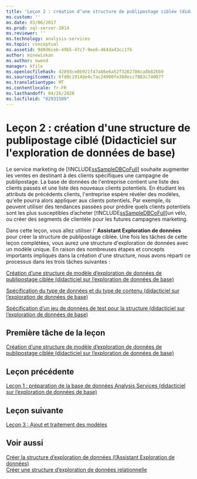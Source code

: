```yaml
---
title: 'Leçon 2 : création d’une structure de publipostage ciblée (didacticiel sur l’exploration de données de base) | Microsoft Docs'
ms.custom: ''
ms.date: 03/06/2017
ms.prod: sql-server-2014
ms.reviewer: ''
ms.technology: analysis-services
ms.topic: conceptual
ms.assetid: 9d0d6ceb-49b5-47c7-9ee6-464da43cc1f6
author: minewiskan
ms.author: owend
manager: kfile
ms.openlocfilehash: 42893ce0b921f47a86e6a52f3262786ca8b82bb9
ms.sourcegitcommit: 6fd8c1914de4c7ac24900fe388ecc7883c740077
ms.translationtype: MT
ms.contentlocale: fr-FR
ms.lasthandoff: 04/26/2020
ms.locfileid: "62931509"
---
```

# <a name="lesson-2-building-a-targeted-mailing-structure-basic-data-mining-tutorial"></a>Leçon 2 : création d'une structure de publipostage ciblé (Didacticiel sur l'exploration de données de base)
  Le service marketing de [!INCLUDE[ssSampleDBCoFull](../includes/sssampledbcofull-md.md)] souhaite augmenter les ventes en destinant à des clients spécifiques une campagne de publipostage. La base de données de l'entreprise contient une liste des clients passés et une liste des nouveaux clients potentiels. En étudiant les attributs de précédents clients, l'entreprise espère révéler des modèles, qu'elle pourra alors appliquer aux clients potentiels. Par exemple, ils peuvent utiliser des tendances passées pour prédire quels clients potentiels sont les plus susceptibles d’acheter [!INCLUDE[ssSampleDBCoFull](../includes/sssampledbcofull-md.md)]un vélo, ou créer des segments de clientèle pour les futures campagnes marketing.  
  
 Dans cette leçon, vous allez utiliser l' **Assistant Exploration de données** pour créer la structure de publipostage ciblée. Une fois les tâches de cette leçon complétées, vous aurez une structure d'exploration de données avec un modèle unique. En raison des nombreuses étapes et concepts importants impliqués dans la création d'une structure, nous avons réparti ce processus dans les trois tâches suivantes :  
  
 [Création d’une structure de modèle d’exploration de données de publipostage ciblée &#40;didacticiel sur l’exploration de données de base&#41;](../../2014/tutorials/creating-a-targeted-mailing-mining-model-structure-basic-data-mining-tutorial.md)  
  
 [Spécification du type de données et du type de contenu &#40;didacticiel sur l’exploration de données de base&#41;](../../2014/tutorials/specifying-the-data-type-and-content-type-basic-data-mining-tutorial.md)  
  
 [Spécification d’un jeu de données de test pour la structure &#40;didacticiel sur l’exploration de données de base&#41;](../../2014/tutorials/specifying-a-testing-data-set-for-the-structure-basic-data-mining-tutorial.md)  
  
## <a name="first-task-in-lesson"></a>Première tâche de la leçon  
 [Création d’une structure de modèle d’exploration de données de publipostage ciblée &#40;didacticiel sur l’exploration de données de base&#41;](../../2014/tutorials/creating-a-targeted-mailing-mining-model-structure-basic-data-mining-tutorial.md)  
  
## <a name="previous-lesson"></a>Leçon précédente  
 [Leçon 1 : préparation de la base de données Analysis Services &#40;didacticiel sur l’exploration de données de base&#41;](../../2014/tutorials/lesson-1-preparing-the-analysis-services-database-basic-data-mining-tutorial.md)  
  
## <a name="next--lesson"></a>Leçon suivante  
 [Leçon 3 : Ajout et traitement des modèles](../../2014/tutorials/lesson-3-adding-and-processing-models.md)  
  
## <a name="see-also"></a>Voir aussi  
 [Créer la structure d’exploration de données &#40;l’Assistant Exploration de données&#41;](../../2014/analysis-services/create-the-data-mining-structure-data-mining-wizard.md)   
 [Créer une structure d’exploration de données relationnelle](../../2014/analysis-services/data-mining/create-a-relational-mining-structure.md)  
  
  

